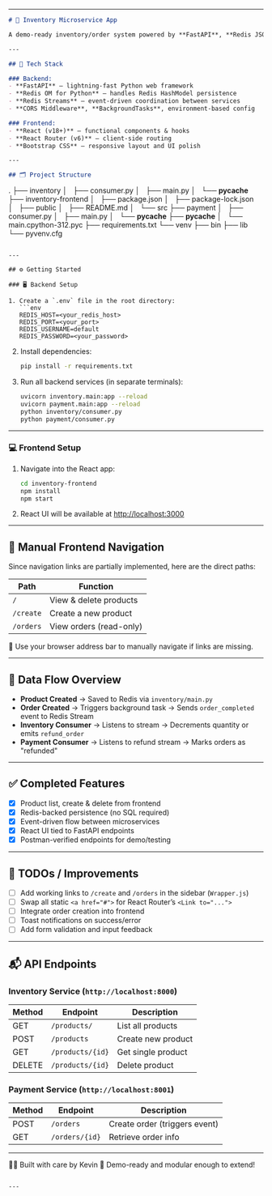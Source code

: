 
---

```markdown
# 🧰 Inventory Microservice App

A demo-ready inventory/order system powered by **FastAPI**, **Redis JSON DB**, **Redis Streams**, and a **React frontend**. Built to highlight clean microservice separation, async background processing, and a streamlined UI layer.

---

## 🚀 Tech Stack

### Backend:
- **FastAPI** – lightning-fast Python web framework
- **Redis OM for Python** – handles Redis HashModel persistence
- **Redis Streams** – event-driven coordination between services
- **CORS Middleware**, **BackgroundTasks**, environment-based config

### Frontend:
- **React (v18+)** – functional components & hooks
- **React Router (v6)** – client-side routing
- **Bootstrap CSS** – responsive layout and UI polish

---

## 🗂️ Project Structure

```
.
├── inventory
│   ├── consumer.py
│   ├── main.py
│   └── __pycache__
├── inventory-frontend
│   ├── package.json
│   ├── package-lock.json
│   ├── public
│   ├── README.md
│   └── src
├── payment
│   ├── consumer.py
│   ├── main.py
│   └── __pycache__
├── __pycache__
│   └── main.cpython-312.pyc
├── requirements.txt
└── venv
    ├── bin
    ├── lib
    └── pyvenv.cfg

```

---

## ⚙️ Getting Started

### 🖥 Backend Setup

1. Create a `.env` file in the root directory:
   ```env
   REDIS_HOST=<your_redis_host>
   REDIS_PORT=<your_port>
   REDIS_USERNAME=default
   REDIS_PASSWORD=<your_password>
   ```

2. Install dependencies:
   ```bash
   pip install -r requirements.txt
   ```

3. Run all backend services (in separate terminals):
   ```bash
   uvicorn inventory.main:app --reload
   uvicorn payment.main:app --reload
   python inventory/consumer.py
   python payment/consumer.py
   ```

---

### 💻 Frontend Setup

1. Navigate into the React app:
   ```bash
   cd inventory-frontend
   npm install
   npm start
   ```

2. React UI will be available at [http://localhost:3000](http://localhost:3000)

---

## 🧭 Manual Frontend Navigation

Since navigation links are partially implemented, here are the direct paths:

| Path                  | Function                      |
|----------------------|-------------------------------|
| `/`                  | View & delete products        |
| `/create`            | Create a new product          |
| `/orders`            | View orders (read-only)       |

📌 Use your browser address bar to manually navigate if links are missing.

---

## 🔄 Data Flow Overview

- **Product Created** → Saved to Redis via `inventory/main.py`
- **Order Created** → Triggers background task → Sends `order_completed` event to Redis Stream
- **Inventory Consumer** → Listens to stream → Decrements quantity or emits `refund_order`
- **Payment Consumer** → Listens to refund stream → Marks orders as "refunded"

---

## ✅ Completed Features

- [x] Product list, create & delete from frontend
- [x] Redis-backed persistence (no SQL required)
- [x] Event-driven flow between microservices
- [x] React UI tied to FastAPI endpoints
- [x] Postman-verified endpoints for demo/testing

---

## 📝 TODOs / Improvements

- [ ] Add working links to `/create` and `/orders` in the sidebar (`Wrapper.js`)
- [ ] Swap all static `<a href="#">` for React Router’s `<Link to="...">`
- [ ] Integrate order creation into frontend
- [ ] Toast notifications on success/error
- [ ] Add form validation and input feedback

---

## 📬 API Endpoints

### Inventory Service (`http://localhost:8000`)
| Method | Endpoint           | Description              |
|--------|--------------------|--------------------------|
| GET    | `/products/`       | List all products        |
| POST   | `/products`        | Create new product       |
| GET    | `/products/{id}`   | Get single product       |
| DELETE | `/products/{id}`   | Delete product           |

### Payment Service (`http://localhost:8001`)
| Method | Endpoint         | Description                  |
|--------|------------------|------------------------------|
| POST   | `/orders`        | Create order (triggers event)|
| GET    | `/orders/{id}`   | Retrieve order info          |

---

🧑‍💻 Built with care by Kevin 
🏁 Demo-ready and modular enough to extend!

```

---

